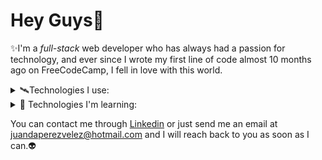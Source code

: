 # Hey Guys👋

✨I'm a _full-stack_ web developer who has always had a passion for technology, and ever since I wrote my first line of code almost 10 months ago on FreeCodeCamp, I fell in love with this world.

<details>
<summary>🛰️Technologies I use: </summary>
  ![JavaScrip]([https://myoctocat.com/assets/images/base-octocat.svg](https://img.shields.io/badge/JavaScript-323330?style=for-the-badge&logo=javascript&logoColor=F7DF1E))
  -  ![React.js](https://img.shields.io/badge/React-20232A?style=for-the-badge&logo=react&logoColor=61DAFB)
  -  ![Next.js](https://img.shields.io/badge/next%20js-000000?style=for-the-badge&logo=nextdotjs&logoColor=white)
  -  ![Node.js](	https://img.shields.io/badge/Node%20js-339933?style=for-the-badge&logo=nodedotjs&logoColor=white)
  -  ![Talwind CSS](https://img.shields.io/badge/Tailwind_CSS-38B2AC?style=for-the-badge&logo=tailwind-css&logoColor=white)
  -  ![PostgreSQL](	https://img.shields.io/badge/PostgreSQL-316192?style=for-the-badge&logo=postgresql&logoColor=white)
  -  ![Sequelize](https://img.shields.io/badge/Sequelize-52B0E7?style=for-the-badge&logo=Sequelize&logoColor=white)
  -  ![Prisma ORM](https://img.shields.io/badge/Prisma-3982CE?style=for-the-badge&logo=Prisma&logoColor=white)
  -  ![Express.js](https://img.shields.io/badge/Express%20js-000000?style=for-the-badge&logo=express&logoColor=white)
  -  ![GIT](https://img.shields.io/badge/GIT-E44C30?style=for-the-badge&logo=git&logoColor=white)
</details>

<details>
<summary>🚡 Technologies I'm learning:</summary>
- TypeScript
- Bootstrap
</details>

You can contact me through [Linkedin](www.linkedin.com/in/juan-david-pérez-vélez-276090184) or just send me an email at juandaperezvelez@hotmail.com and I will reach back to you as soon as I can.👽







<!--
**juand2295/juand2295** is a ✨ _special_ ✨ repository because its `README.md` (this file) appears on your GitHub profile.

Here are some ideas to get you started:

- 🔭 I’m currently working on ...
- 🌱 I’m currently learning ...
- 👯 I’m looking to collaborate on ...
- 🤔 I’m looking for help with ...
- 💬 Ask me about ...
- 📫 How to reach me: ...
- 😄 Pronouns: ...
- ⚡ Fun fact: ...
-->
